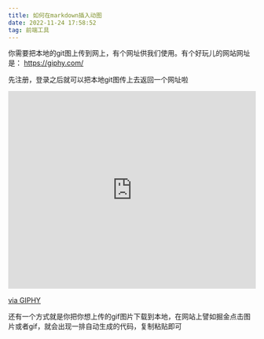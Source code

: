 ```yaml
---
title: 如何在markdown插入动图
date: 2022-11-24 17:58:52
tag: 前端工具 
---
```

你需要把本地的git图上传到网上，有个网址供我们使用。有个好玩儿的网站网址是：
https://giphy.com/

先注册，登录之后就可以把本地git图传上去返回一个网址啦
<div style="width:100%;height:0;padding-bottom:80%;position:relative;"><iframe src="https://giphy.com/embed/ihw84h2vgNsNDk4mqy" width="100%" height="100%" style="position:absolute" frameBorder="0" class="giphy-embed" allowFullScreen></iframe></div><p><a href="https://giphy.com/stickers/yummy-fruity-andreeaillustration-ihw84h2vgNsNDk4mqy">via GIPHY</a></p>

还有一个方式就是你把你想上传的gif图片下载到本地，在网站上譬如掘金点击图片或者gif，就会出现一排自动生成的代码，复制粘贴即可